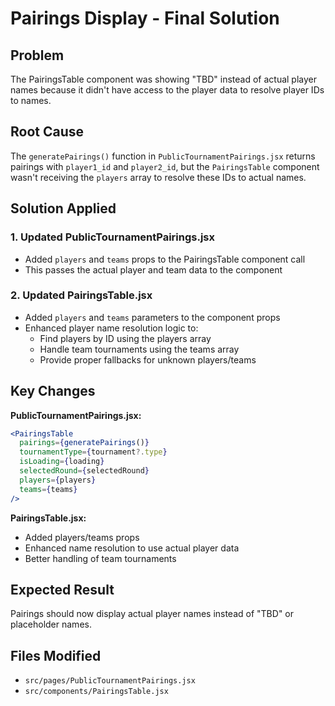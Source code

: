 # Pairings Display - Final Solution

## Problem
The PairingsTable component was showing "TBD" instead of actual player names because it didn't have access to the player data to resolve player IDs to names.

## Root Cause
The `generatePairings()` function in `PublicTournamentPairings.jsx` returns pairings with `player1_id` and `player2_id`, but the `PairingsTable` component wasn't receiving the `players` array to resolve these IDs to actual names.

## Solution Applied

### 1. Updated PublicTournamentPairings.jsx
- Added `players` and `teams` props to the PairingsTable component call
- This passes the actual player and team data to the component

### 2. Updated PairingsTable.jsx
- Added `players` and `teams` parameters to the component props
- Enhanced player name resolution logic to:
  - Find players by ID using the players array
  - Handle team tournaments using the teams array
  - Provide proper fallbacks for unknown players/teams

## Key Changes

**PublicTournamentPairings.jsx:**
```jsx
<PairingsTable 
  pairings={generatePairings()}
  tournamentType={tournament?.type}
  isLoading={loading}
  selectedRound={selectedRound}
  players={players}
  teams={teams}
/>
```

**PairingsTable.jsx:**
- Added players/teams props
- Enhanced name resolution to use actual player data
- Better handling of team tournaments

## Expected Result
Pairings should now display actual player names instead of "TBD" or placeholder names.

## Files Modified
- `src/pages/PublicTournamentPairings.jsx`
- `src/components/PairingsTable.jsx`